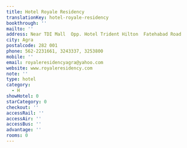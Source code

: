 ```yaml
---
title: Hotel Royale Residency
translationKey: hotel-royale-residency
bookthrough: ''
mailto: ''
address: Near TDI Mall  Opp. Hotel Trident Hilton  Fatehabad Road
city: Agra
postalcode: 282 001
phone: 562-2231661, 3243337, 3253800
mobile: ''
email: royaleresidencyagra@yahoo.com
website: www.royaleresidency.com
note: ''
type: hotel
category:
  - H
showHotel: 0
starCategory: 0
checkout: ''
accessRail: ''
accessAir: ''
accessBus: ''
advantage: ''
rooms: 0
---
```

